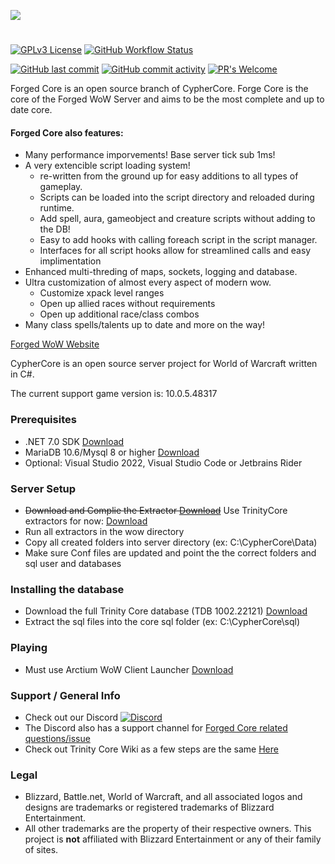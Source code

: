 ![](Forged_Logo.png)
<h1 align="center"> </h1>

[![GPLv3 License](https://img.shields.io/badge/License-GPL%20v3-yellow.svg)](https://github.com/ForgedWoW/ForgedCore/blob/master/LICENSE)
[![GitHub Workflow Status](https://img.shields.io/github/actions/workflow/status/ForgedWoW/ForgedCore/dotnet.yml)](https://github.com/ForgedWoW/ForgedCore/actions)

[![GitHub last commit](https://img.shields.io/github/last-commit/ForgedWoW/ForgedCore)](https://github.com/ForgedWoW/ForgedCore/commits/master)
[![GitHub commit activity](https://img.shields.io/github/commit-activity/w/ForgedWoW/ForgedCore)](https://github.com/ForgedWoW/ForgedCore/commits/master)
[![PR's Welcome](https://img.shields.io/badge/PRs-welcome-brightgreen.svg?style=flat)](https://github.com/ForgedWoW/ForgedCore/pulls) 

Forged Core is an open source branch of CypherCore.
Forge Core is the core of the Forged WoW Server and aims to be the most complete and up to date core.

#### Forged Core also features:
* Many performance imporvements! Base server tick sub 1ms!
* A very extencible script loading system!
  - re-written from the ground up for easy additions to all types of gameplay. 
  - Scripts can be loaded into the script directory and reloaded during runtime.
  - Add spell, aura, gameobject and creature scripts without adding to the DB!
  - Easy to add hooks with calling foreach script in the script manager.
  - Interfaces for all script hooks allow for streamlined calls and easy implimentation 
* Enhanced multi-threding of maps, sockets, logging and database.
* Ultra customization of almost every aspect of modern wow.
  - Customize xpack level ranges
  - Open up allied races without requirements 
  - Open up additional race/class combos
* Many class spells/talents up to date and more on the way!

[Forged WoW Website](http://forgedwow.gg/)

CypherCore is an open source server project for World of Warcraft written in C#.

The current support game version is: 10.0.5.48317

### Prerequisites
* .NET 7.0 SDK [Download](https://dotnet.microsoft.com/en-us/download/dotnet/7.0)
* MariaDB 10.6/Mysql 8 or higher [Download](https://mariadb.org/download/)
* Optional: Visual Studio 2022, Visual Studio Code or Jetbrains Rider

### Server Setup
* ~~Download and Complie the Extractor [Download](https://github.com/CypherCore/Tools)~~ Use TrinityCore extractors for now: [Download](https://ci.appveyor.com/project/DDuarte/trinitycore/branch/master/artifacts)
* Run all extractors in the wow directory
* Copy all created folders into server directory (ex: C:\CypherCore\Data)
* Make sure Conf files are updated and point the the correct folders and sql user and databases

### Installing the database
* Download the full Trinity Core database (TDB 1002.22121) [Download](https://github.com/TrinityCore/TrinityCore/releases)
* Extract the sql files into the core sql folder (ex: C:\CypherCore\sql)

### Playing
* Must use Arctium WoW Client Launcher [Download](https://arctium.io/wow)

### Support / General Info
* Check out our Discord [![Discord](https://img.shields.io/discord/920073768162963477)](https://discord.gg/forgedwow)
* The Discord also has a support channel for [Forged Core related questions/issue](https://discord.com/channels/920073768162963477/1080978458714329260)
* Check out Trinity Core Wiki as a few steps are the same [Here](https://trinitycore.atlassian.net/wiki/spaces/tc/pages/2130077/Installation+Guide)

### Legal
* Blizzard, Battle.net, World of Warcraft, and all associated logos and designs are trademarks or registered trademarks of Blizzard Entertainment.
* All other trademarks are the property of their respective owners. This project is **not** affiliated with Blizzard Entertainment or any of their family of sites.
